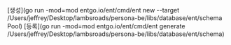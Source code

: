 [생성](go run -mod=mod entgo.io/ent/cmd/ent new --target /Users/jeffrey/Desktop/lambsroads/persona-be/libs/database/ent/schema Pool)
[등록](go run -mod=mod entgo.io/ent/cmd/ent generate /Users/jeffrey/Desktop/lambsroads/persona-be/libs/database/ent/schema)

